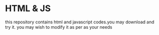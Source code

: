 # HTML & JS
this repository contains html and javascript codes.you may download and try it. you may wish to modify it as per as your needs
